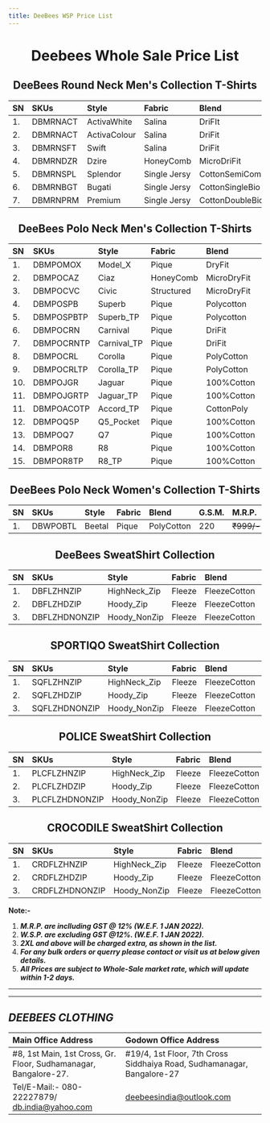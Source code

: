 ```yaml
---
title: DeeBees WSP Price List
---
```

<h1 align="center">Deebees Whole Sale Price List</h1>
<h2 align="center">DeeBees Round Neck Men's Collection T-Shirts</h2>

|SN|SKUs|Style|Fabric|Blend|G.S.M.|M.R.P.|W.S.P.|2XL|3XL|
|:---|:---|:---|:---|:---|:---|:---|:---|:---|:---|
|1.|DBMRNACT|ActivaWhite|Salina|DriFIt|130|~~₹249/-~~|₹59/-|₹69/-|₹79/-|
|2.|DBMRNACT|ActivaColour|Salina|DriFit|130|~~₹299/-~~|₹65/-|₹75/-|₹85/-|
|3.|DBMRNSFT|Swift|Salina|DriFit|160|~~₹349/-~~|₹85/-|₹85/-|₹95/-|
|4.|DBMRNDZR|Dzire|HoneyComb|MicroDriFit|200|~~₹399/-~~|₹95/-|₹95/-|₹105/-|
|5.|DBMRNSPL|Splendor|Single Jersy|CottonSemiComb|150|~~₹449/-~~|₹105/-|₹115/-|₹125/-|
|6.|DBMRNBGT|Bugati|Single Jersy|CottonSingleBio|200|~~₹599/-~~|₹145/-|₹155/-|₹165/-|
|7.|DBMRNPRM|Premium|Single Jersy|CottonDoubleBio|200|~~₹649/-~~|₹165/-|₹175/-|₹185/-|

<h2 align="center">DeeBees Polo Neck Men's Collection T-Shirts</h2>

|SN|SKUs|Style|Fabric|Blend|G.S.M.|M.R.P.|W.S.P.|2XL|3XL|
|:---|:---|:---|:---|:---|:---|:---|:---|:---|:---|
|1.|DBMPOMOX|Model_X|Pique|DryFit|180 |~~₹549/-~~|₹135/-|₹135/-|₹160/-|
|2.|DBMPOCAZ|Ciaz|HoneyComb|MicroDryFit|200|~~₹549/-~~|₹135/-|₹135/-|₹160/-|
|3.|DBMPOCVC|Civic|Structured|MicroDryFit|210|~~₹749/-~~|₹185/-|₹185/-|₹210/-|
|4.|DBMPOSPB|Superb|Pique|Polycotton|220|~~₹699/-~~|₹175/-|₹175/-|₹200/-|
|5.|DBMPOSPBTP|Superb_TP|Pique|Polycotton|220|~~₹749/-~~|₹185/-|₹185/-|₹210/-|
|6.|DBMPOCRN|Carnival|Pique|DriFit|200|~~₹749/-~~|₹185/-|₹185/-|₹210/-|
|7.|DBMPOCRNTP|Carnival_TP|Pique|DriFit|200|~~₹799/-~~|₹195/-|₹195/-|₹220/-|
|8.|DBMPOCRL|Corolla|Pique|PolyCotton|240|~~₹849/-~~|₹215/-|₹225/-|₹240/-|
|9.|DBMPOCRLTP|Corolla_TP|Pique|PolyCotton|240|~~₹899/-~~|₹225/-|₹235/-|₹250/-|
|10.|DBMPOJGR|Jaguar|Pique|100%Cotton|240|~~₹999/-~~|₹245/-|₹245/-|₹270/-|
|11.|DBMPOJGRTP|Jaguar_TP|Pique|100%Cotton|240|~~₹1049/-~~|₹255/-|₹255/-|₹280/-|
|11.|DBMPOACOTP|Accord_TP|Pique|CottonPoly|220|~~₹949/-~~|₹255/-|₹265/-|₹280/-|
|12.|DBMPOQ5P|Q5_Pocket|Pique|100%Cotton|260|~~₹1099/-~~|₹275/-|₹275/-|₹300/-|
|13.|DBMPOQ7|Q7|Pique|100%Cotton|260|~~₹1149/-~~|₹285/-|₹295/-|₹320/-|
|14.|DBMPOR8|R8|Pique|100%Cotton|260|~~₹1149/-~~|₹285/-|₹285/-|₹320/-|
|15.|DBMPOR8TP|R8_TP|Pique|100%Cotton|260|~~₹1199/-~~|₹295/-|₹305/-|₹330/-|

<h2 align="center">DeeBees Polo Neck Women's Collection T-Shirts</h2>

|SN|SKUs|Style|Fabric|Blend|G.S.M.|M.R.P.|W.S.P.|2XL|3XL|
|:---|:---|:---|:---|:---|:---|:---|:---|:---|:---|
|1.|DBWPOBTL|Beetal|Pique|PolyCotton|220|~~₹999/-~~|₹245/-|₹245/-|₹270/-|

<h2 align="center">DeeBees SweatShirt Collection</h2>

|SN|SKUs|Style|Fabric|Blend|G.S.M.|M.R.P.|W.S.P.|2XL|3XL|
|:---|:---|:---|:---|:---|:---|:---|:---|:---|:---|
|1.|DBFLZHNZIP|HighNeck_Zip|Fleeze|FleezeCotton|300|~~₹1999/-~~|₹395/-|₹410/-|₹425/-|
|2.|DBFLZHDZIP|Hoody_Zip|Fleeze|FleezeCotton|300|~~₹1999/-~~|₹395/-|₹410/-|₹425/-|
|3.|DBFLZHDNONZIP|Hoody_NonZip|Fleeze|FleezeCotton|300|~~₹1999/-~~|₹395/-|₹410/-|₹425/-|

<h2 align="center">SPORTIQO SweatShirt Collection</h2>

|SN|SKUs|Style|Fabric|Blend|G.S.M.|M.R.P.|W.S.P.|2XL|3XL|
|:---|:---|:---|:---|:---|:---|:---|:---|:---|:---|
|1.|SQFLZHNZIP|HighNeck_Zip|Fleeze|FleezeCotton|330|~~₹2999/-~~|₹595/-|₹610/-|₹625/-|
|2.|SQFLZHDZIP|Hoody_Zip|Fleeze|FleezeCotton|330|~~₹2999/-~~|₹595/-|₹610/-|₹625/-|
|3.|SQFLZHDNONZIP|Hoody_NonZip|Fleeze|FleezeCotton|330|~~₹2999/-~~|₹595/-|₹610/-|₹625/-|

<h2 align="center">POLICE SweatShirt Collection</h2>

|SN|SKUs|Style|Fabric|Blend|G.S.M.|M.R.P.|W.S.P.|2XL|3XL|
|:---|:---|:---|:---|:---|:---|:---|:---|:---|:---|
|1.|PLCFLZHNZIP|HighNeck_Zip|Fleeze|FleezeCotton|350|~~₹3999/-~~|₹795/-|₹810/-|₹825/-|
|2.|PLCFLZHDZIP|Hoody_Zip|Fleeze|FleezeCotton|350|~~₹3999/-~~|₹795/-|₹810/-|₹825/-|
|3.|PLCFLZHDNONZIP|Hoody_NonZip|Fleeze|FleezeCotton|350|~~₹3999/-~~|₹795/-|₹810/-|₹825/-|

<h2 align="center">CROCODILE SweatShirt Collection</h2>

|SN|SKUs|Style|Fabric|Blend|G.S.M.|M.R.P.|W.S.P.|2XL|3XL|
|:---|:---|:---|:---|:---|:---|:---|:---|:---|:---|
|1.|CRDFLZHNZIP|HighNeck_Zip|Fleeze|FleezeCotton|350|~~₹4999/-~~|₹895/-|₹910/-|₹925/-|
|2.|CRDFLZHDZIP|Hoody_Zip|Fleeze|FleezeCotton|350|~~₹4999/-~~|₹895/-|₹910/-|₹925/-|
|3.|CRDFLZHDNONZIP|Hoody_NonZip|Fleeze|FleezeCotton|350|~~₹4999/-~~|₹895/-|₹910/-|₹925/-|

__Note:-__
1. ___M.R.P. are inclluding GST @ 12% _(W.E.F. 1 JAN 2022)_.___
1. ___W.S.P. are excluding GST @12%. _(W.E.F. 1 JAN 2022)_.___
1. ___2XL and above will be charged extra, as shown in the list.___
1. ___For any bulk orders or querry please contact or visit us at below given details.___
1. ___All Prices are subject to Whole-Sale market rate, which will update within 1-2 days.___


---
---
## ___DEEBEES CLOTHING___
|__Main Office Address__|__Godown Office Address__|
|:---|:---|
|#8, 1st Main, 1st Cross, Gr. Floor, Sudhamanagar, Bangalore-27.|#19/4, 1st Floor, 7th Cross Siddhaiya Road, Sudhamanagar, Bangalore-27|
|Tel/E-Mail:- 080-22227879/ db.india@yahoo.com|deebeesindia@outlook.com|